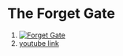 # The Forget Gate
1. [![Forget Gate](http://img.youtube.com/vi/iWxpfxLUPSU/0.jpg)](http://www.youtube.com/watch?v=iWxpfxLUPSU)
1. [youtube link](https://www.youtube.com/watch?v=iWxpfxLUPSU)













